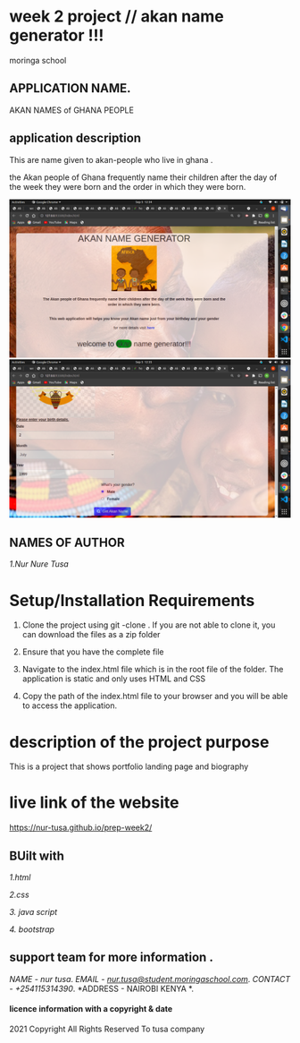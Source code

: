 # week 2 project  // akan name generator !!!
 moringa school
## APPLICATION NAME.
 AKAN NAMES of GHANA PEOPLE

 ## application description
This are name given to akan-people who live in ghana .

the Akan people of Ghana frequently name their children after
the day of the week they were born and the order in which they were born.

 <img src="image/1.png">
  <img src="image/2.png">

 



## NAMES OF AUTHOR
*1.Nur Nure Tusa*

# Setup/Installation Requirements

1. Clone the project using git -clone . If you are not able to clone it, you can download the files as a zip folder

2. Ensure that you have the complete file

3. Navigate to the index.html file which is in the root file of the folder. The application is static and only uses HTML and CSS 

4. Copy the path of the index.html file to your browser and you will be able to access the application.


# description of the project purpose
This is a project that shows portfolio landing page and biography


# live link of the website
 https://nur-tusa.github.io/prep-week2/


## BUilt with
*1.html*

*2.css*

*3. java script*

*4. bootstrap*


## support team for more information .
*NAME - nur tusa*.
*EMAIL - nur.tusa@student.moringaschool.com*.
*CONTACT - +254115314390*. 
*ADDRESS - NAIROBI KENYA *.


#### licence information with a copyright & date

2021 Copyright All Rights Reserved To tusa company






